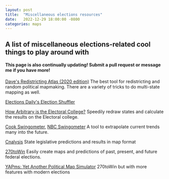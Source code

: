 ```yaml
---
layout: post
title:  "Miscellaneous elections resources"
date:   2022-12-29 18:00:00 -0800
categories: maps
---
```


## A list of miscellaneous elections-related cool things to play around with

#### This page is also continually updating! Submit a pull request or message me if you have more!

[Dave's Redistricting Atlas (2020 edition)](https://davesredistricting.org) The best tool for redistricting and random political mapmaking. There are a variety of tricks to do multi-state mapping as well.
 
[Elections Daily's Election Shuffler](https://elections-daily.com/the-election-shuffler/)

[How Arbitrary is the Electoral College?](https://kevinhayeswilson.com/redraw/) Speedily redraw states and calculate the results on the Electoral college.

[Cook Swingometer](https://www.cookpolitical.com/swingometer), [NBC Swingometer](https://www.nbcnews.com/specials/swing-the-election/) A tool to extrapolate current trends many into the future.

[Cnalysis](https://www.cnalysis.com) State legislative predictions and results in map format

[270toWin](https://www.270towin.com/) Easily create maps and predictions of past, present, and future federal elections.

[YAPms: Yet Another Political Map Simulator](https://www.yapms.com/) 270toWin but with more features with modern elections
